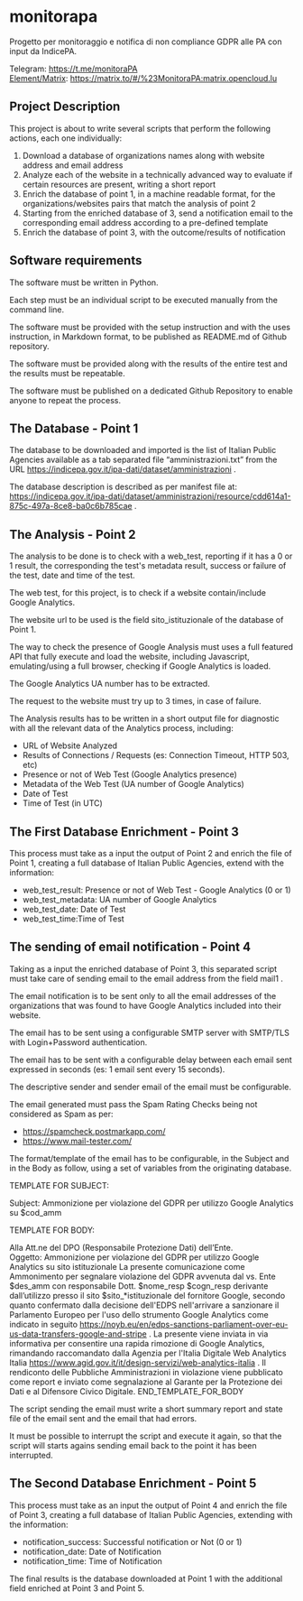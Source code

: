 # monitorapa
Progetto per monitoraggio e notifica di non compliance GDPR alle PA con input da IndicePA.

Telegram: https://t.me/monitoraPA   
[Element/Matrix](https://element.io): https://matrix.to/#/%23MonitoraPA:matrix.opencloud.lu

## Project Description
This project is about to write several scripts that perform the following actions, each one individually:

1.	Download a database of organizations names along with website address and email address
 2.	Analyze each of the website in a technically advanced way to evaluate if certain resources are present, writing a short report
 3.	Enrich the database of point 1, in a machine readable format, for the organizations/websites pairs that match the analysis of point 2
 4.	Starting from the enriched database of 3, send a notification email to the corresponding email address according to a pre-defined template
 5.	Enrich the database of point 3, with the outcome/results of notification

## Software requirements
The software must be written in Python.

Each step must be an individual script to be executed manually from the command line.

The software must be provided with the setup instruction and with the uses instruction, in Markdown format, to be published as README.md of Github repository.

The software must be provided along with the results of the entire test and the results must be repeatable.

The software must be published on a dedicated Github Repository to enable anyone to repeat the process.

## The Database - Point 1
The database to be downloaded and imported is the list of Italian Public Agencies available as a tab separated file “amministrazioni.txt” from the URL https://indicepa.gov.it/ipa-dati/dataset/amministrazioni .

The database description is described as per manifest file at: https://indicepa.gov.it/ipa-dati/dataset/amministrazioni/resource/cdd614a1-875c-497a-8ce8-ba0c6b785cae .

## The Analysis - Point 2
The analysis to be done is to check with a web_test, reporting if it has a 0 or 1 result, the corresponding the test's metadata result, success or failure of the test, date and time of the test.

The web test, for this project, is to check if a website contain/include Google Analytics.

The website url to be used is the field sito_istituzionale of the database of Point 1.

The way to check the presence of Google Analysis must uses a full featured API that fully execute and load the website, including Javascript, emulating/using a full browser, checking if Google Analytics is loaded.

The Google Analytics UA number has to be extracted.

The request to the website must try up to 3 times, in case of failure.

The Analysis results has to be written in a short output file for diagnostic with all the relevant data of the Analytics process, including:
 -	URL of Website Analyzed
 -	Results of Connections / Requests (es: Connection Timeout, HTTP 503, etc)
 -	Presence or not of Web Test (Google Analytics presence)
- 	Metadata of the Web Test (UA number of Google Analytics)
- 	Date of Test
- 	Time of Test (in UTC)

## The First Database Enrichment - Point 3

This process must take as a input the output of Point 2 and enrich the file of Point 1, creating a full database of Italian Public Agencies, extend with the information:

 -	web_test_result: Presence or not of Web Test - Google Analytics (0 or 1)
 -	web_test_metadata: UA number of Google Analytics
 -	web_test_date: Date of Test
 -	web_test_time:Time of Test

## The sending of email notification - Point 4

Taking as a input the enriched database of Point 3, this separated script must take care of sending email to the email address from the field mail1 .

The email notification is to be sent only to all the email addresses of the organizations that was found to have Google Analytics included into their website.

The email has to be sent using a configurable SMTP server with SMTP/TLS with Login+Password authentication.

The email has to be sent with a configurable delay between each email sent expressed in seconds (es: 1 email sent every 15 seconds).

The descriptive sender and sender email of the email must be configurable.

The email generated must pass the Spam Rating Checks being not considered as Spam as per:
 -	https://spamcheck.postmarkapp.com/
 -	https://www.mail-tester.com/

The format/template of the email has to be configurable, in the Subject and in the Body as follow, using a set of variables from the originating database.

TEMPLATE FOR SUBJECT:

Subject: Ammonizione per violazione del GDPR per utilizzo Google Analytics su $cod_amm

TEMPLATE FOR BODY:

Alla Att.ne del DPO (Responsabile Protezione Dati) dell’Ente.
Oggetto: Ammonizione per violazione del GDPR per utilizzo Google Analytics su sito istituzionale
La presente comunicazione come Ammonimento per segnalare violazione del GDPR avvenuta dal vs. Ente $des_amm con responsabile Dott. $nome_resp $cogn_resp derivante dall’utilizzo presso il sito $sito_*istituzionale del fornitore Google, secondo quanto confermato dalla decisione dell'EDPS nell'arrivare a sanzionare il Parlamento Europeo per l'uso dello strumento Google Analytics come indicato in seguito https://noyb.eu/en/edps-sanctions-parliament-over-eu-us-data-transfers-google-and-stripe .
La presente viene inviata in via informativa per consentire una rapida rimozione di Google Analytics, rimandando raccomandato dalla Agenzia per l'Italia Digitale Web Analytics Italia https://www.agid.gov.it/it/design-servizi/web-analytics-italia .
Il rendiconto delle Pubbliche Amministrazioni in violazione viene pubblicato come report e inviato come segnalazione al Garante per la Protezione dei Dati e al Difensore Civico Digitale.
END_TEMPLATE_FOR_BODY

The script sending the email must write a short summary report and state file of the email sent and the email that had errors.

It must be possible to interrupt the script and execute it again, so that the script will starts agains sending email back to the point it has been interrupted.

## The Second Database Enrichment - Point 5

This process must take as an input the output of Point 4 and enrich the file of Point 3, creating a full database of Italian Public Agencies, extending with the information:

 -	notification_success: Successful notification or Not (0 or 1)
 -	notification_date: Date of Notification
 -	notification_time: Time of Notification

The final results is the database downloaded at Point 1 with the additional field enriched at Point 3 and Point 5.
